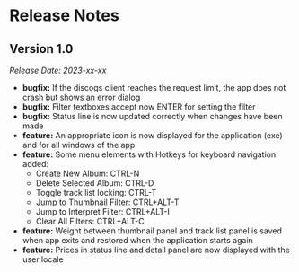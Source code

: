 # Release Notes

## Version 1.0 
*Release Date: 2023-xx-xx*

* **bugfix:** If the discogs client reaches the request limit, the app does not crash but 
shows an error dialog
* **bugfix:** Filter textboxes accept now ENTER for setting the filter
* **bugfix:** Status line is now updated correctly when changes have been made
* **feature:** An appropriate icon is now displayed for the application (exe) and for all windows of the app
* **feature:** Some menu elements with Hotkeys for keyboard navigation added:
  * Create New Album: CTRL-N
  * Delete Selected Album: CTRL-D
  * Toggle track list locking: CTRL-T
  * Jump to Thumbnail Filter: CTRL+ALT-T
  * Jump to Interpret Filter: CTRL+ALT-I
  * Clear All Filters: CTRL+ALT-C
* **feature:** Weight between thumbnail panel and track list panel is saved when app exits and restored when the application starts again
* **feature:** Prices in status line and detail panel are now displayed with the user locale
 